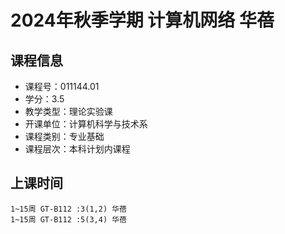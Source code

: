 # 2024年秋季学期 计算机网络 华蓓






## 课程信息

- 课程号：011144.01
- 学分：3.5
- 教学类型：理论实验课
- 开课单位：计算机科学与技术系
- 课程类别：专业基础
- 课程层次：本科计划内课程

## 上课时间

```
1~15周 GT-B112 :3(1,2) 华蓓
1~15周 GT-B112 :5(3,4) 华蓓
```

